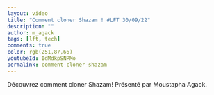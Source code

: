 ```yaml
---
layout: video
title: "Comment cloner Shazam ! #LFT 30/09/22"
description: ""
author: m_agack
tags: [lft, tech]
comments: true
color: rgb(251,87,66)
youtubeId: IdMdkpSNPMo
permalink: comment-cloner-shazam
---
```


Découvrez comment cloner Shazam!
Présenté par Moustapha Agack.

